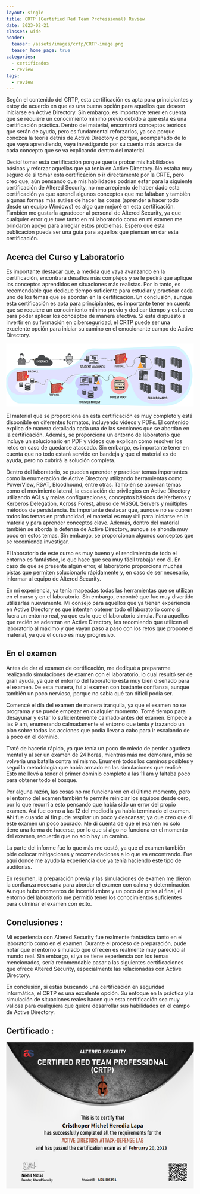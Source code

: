 ```yaml
---
layout: single
title: CRTP (Certified Red Team Professional) Review
date: 2023-02-21
classes: wide
header:
  teaser: /assets/images/crtp/CRTP-image.png
  teaser_home_page: true
categories:
  - certificados
  - review
tags:
  - review
---
```


Según el contenido del CRTP, esta certificación es apta para principiantes y estoy de acuerdo en que es una buena opción para aquellos que deseen iniciarse en Active Directory. Sin embargo, es importante tener en cuenta que se requiere un conocimiento mínimo previo debido a que esta es una certificación práctica. Dentro del material, encontrará conceptos teóricos que serán de ayuda, pero es fundamental reforzarlos, ya sea porque conozca la teoría detrás de Active Directory o porque, acompañado de lo que vaya aprendiendo, vaya investigando por su cuenta más acerca de cada concepto que se va explicando dentro del material.

Decidí tomar esta certificación porque quería probar mis habilidades básicas y reforzar aquellas que ya tenía en Active Directory. No estaba muy seguro de si tomar esta certificación o ir directamente por la CRTE, pero creo que, aún pensando que mis habilidades podrían estar para la siguiente certificación de Altered Security, no me arrepiento de haber dado esta certificación ya que aprendí algunos conceptos que me faltaban y también algunas formas más sutiles de hacer las cosas (aprender a hacer todo desde un equipo Windows) es algo que mejoré en esta certificación. También me gustaría agradecer al personal de Altered Security, ya que cualquier error que tuve tanto en mi laboratorio como en mi examen me brindaron apoyo para arreglar estos problemas. Espero que esta publicación pueda ser una guía para aquellos que piensan en dar esta certificación.

## Acerca del Curso y Laboratorio


Es importante destacar que, a medida que vaya avanzando en la certificación, encontrará desafíos más complejos y se le pedirá que aplique los conceptos aprendidos en situaciones más realistas. Por lo tanto, es recomendable que dedique tiempo suficiente para estudiar y practicar cada uno de los temas que se abordan en la certificación.
En conclusión, aunque esta certificación es apta para principiantes, es importante tener en cuenta que se requiere un conocimiento mínimo previo y dedicar tiempo y esfuerzo para poder aplicar los conceptos de manera efectiva. Si está dispuesto a invertir en su formación en ciberseguridad, el CRTP puede ser una excelente opción para iniciar su camino en el emocionante campo de Active Directory.



![](/assets/images/crtp/crtp-labo.png)


El material que se proporciona en esta certificación es muy completo y está disponible en diferentes formatos, incluyendo videos y PDFs. El contenido explica de manera detallada cada una de las secciones que se abordan en la certificación. Además, se proporciona un entorno de laboratorio que incluye un solucionario en PDF y videos que explican cómo resolver los retos en caso de quedarse atascado. Sin embargo, es importante tener en cuenta que no todo estará servido en bandeja y que el material es de ayuda, pero no cubrirá la solución completa.

Dentro del laboratorio, se pueden aprender y practicar temas importantes como la enumeración de Active Directory utilizando herramientas como PowerView, RSAT, Bloodhound, entre otras. También se abordan temas como el movimiento lateral, la escalación de privilegios en Active Directory utilizando ACLs y malas configuraciones, conceptos básicos de Kerberos y Kerberos Delegation, Across Forest, abuso de MSSQL Servers y múltiples métodos de persistencia. Es importante destacar que, aunque no se cubren todos los temas en profundidad, el material es muy útil para iniciarse en la materia y para aprender conceptos clave.
Además, dentro del material también se aborda la defensa de Active Directory, aunque se ahonda muy poco en estos temas. Sin embargo, se proporcionan algunos conceptos que se recomienda investigar.

El laboratorio de este curso es muy bueno y el rendimiento de todo el entorno es fantástico, lo que hace que sea muy fácil trabajar con él. En caso de que se presente algún error, el laboratorio proporciona muchas pistas que permiten solucionarlo rápidamente y, en caso de ser necesario, informar al equipo de Altered Security.


En mi experiencia, ya tenía mapeadas todas las herramientas que se utilizan en el curso y en el laboratorio. Sin embargo, encontré que fue muy divertido utilizarlas nuevamente. Mi consejo para aquellos que ya tienen experiencia en Active Directory es que intenten obtener todo el laboratorio como si fuera un entorno real, ya que es lo que el laboratorio simula. Para aquellos que recién se adentran en Active Directory, les recomiendo que utilicen el laboratorio al máximo y que vayan paso a paso con los retos que propone el material, ya que el curso es muy progresivo.


## En el examen

Antes de dar el examen de certificación, me dediqué a prepararme realizando simulaciones de examen con el laboratorio, lo cual resultó ser de gran ayuda, ya que el entorno del laboratorio está muy bien diseñado para el examen. De esta manera, fui al examen con bastante confianza, aunque también un poco nervioso, porque no sabía qué tan difícil podía ser.

Comencé el día del examen de manera tranquila, ya que el examen no se programa y se puede empezar en cualquier momento. Tomé tiempo para desayunar y estar lo suficientemente calmado antes del examen. Empecé a las 9 am, enumerando calmadamente el entorno que tenía y trazando un plan sobre todas las acciones que podía llevar a cabo para ir escalando de a poco en el dominio.

Traté de hacerlo rápido, ya que tenía un poco de miedo de perder agudeza mental y al ser un examen de 24 horas, mientras más me demorara, más se volvería una batalla contra mí mismo. Enumeré todos los caminos posibles y seguí la metodología que había armado en las simulaciones que realicé. Esto me llevó a tener el primer dominio completo a las 11 am y faltaba poco para obtener todo el bosque.

Por alguna razón, las cosas no me funcionaron en el último momento, pero el entorno del examen también te permite reiniciar los equipos desde cero, por lo que recurrí a esto pensando que había sido un error del propio examen. Así fue como a las 12 del mediodía ya había terminado el examen. Ahí fue cuando al fin pude respirar un poco y descansar, ya que creo que di este examen un poco apurado. Me di cuenta de que el examen no solo tiene una forma de hacerse, por lo que si algo no funciona en el momento del examen, recuerde que no solo hay un camino.

La parte del informe fue lo que más me costó, ya que el examen también pide colocar mitigaciones y recomendaciones a lo que va encontrando. Fue aquí donde me ayudo la experiencia que ya tenía haciendo este tipo de auditorías.

En resumen, la preparación previa y las simulaciones de examen me dieron la confianza necesaria para abordar el examen con calma y determinación. Aunque hubo momentos de incertidumbre y un poco de prisa al final, el entorno del laboratorio me permitió tener los conocimientos suficientes para culminar el examen con éxito.


## Conclusiones :

Mi experiencia con Altered Security fue realmente fantástica tanto en el laboratorio como en el examen. Durante el proceso de preparación, pude notar que el entorno simulado que ofrecen es realmente muy parecido al mundo real. Sin embargo, si ya se tiene experiencia con los temas mencionados, sería recomendable pasar a las siguientes certificaciones que ofrece Altered Security, especialmente las relacionadas con Active Directory.
	
En conclusión, si estás buscando una certificación en seguridad informática, el CRTP es una excelente opción. Su enfoque en la práctica y la simulación de situaciones reales hacen que esta certificación sea muy valiosa para cualquiera que quiera desarrollar sus habilidades en el campo de Active Directory.


## Certificado :

![](/assets/images/crtp/CRTP-image.png)












